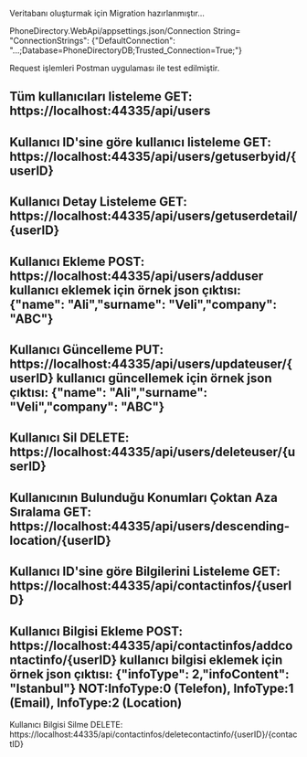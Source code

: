   Veritabanı oluşturmak için Migration hazırlanmıştır...
  
  PhoneDirectory.WebApi/appsettings.json/Connection String= 
  "ConnectionStrings": {"DefaultConnection": "...;Database=PhoneDirectoryDB;Trusted_Connection=True;"}
  
  Request işlemleri Postman uygulaması ile test edilmiştir.
  
  Tüm kullanıcıları listeleme
  GET:
  https://localhost:44335/api/users
  ----------------------
  Kullanıcı ID'sine göre kullanıcı listeleme
  GET:
  https://localhost:44335/api/users/getuserbyid/{userID}
  ----------------------
  Kullanıcı Detay Listeleme
  GET:
  https://localhost:44335/api/users/getuserdetail/{userID}
  ----------------------
  Kullanıcı Ekleme
  POST:
  https://localhost:44335/api/users/adduser
  kullanıcı eklemek için örnek json çıktısı: {"name": "Ali","surname": "Veli","company": "ABC"}
  ----------------------
  Kullanıcı Güncelleme
  PUT:
  https://localhost:44335/api/users/updateuser/{userID}
  kullanıcı güncellemek için örnek json çıktısı: {"name": "Ali","surname": "Veli","company": "ABC"}
  ----------------------  
  Kullanıcı Sil
  DELETE:
  https://localhost:44335/api/users/deleteuser/{userID}
  ----------------------  
  Kullanıcının Bulunduğu Konumları Çoktan Aza Sıralama
  GET:
  https://localhost:44335/api/users/descending-location/{userID}
  ----------------------  
  
  
  Kullanıcı ID'sine göre Bilgilerini Listeleme
  GET:
  https://localhost:44335/api/contactinfos/{userID}
  ----------------------
  
  Kullanıcı Bilgisi Ekleme
  POST:
  https://localhost:44335/api/contactinfos/addcontactinfo/{userID}
  kullanıcı bilgisi eklemek için örnek json çıktısı: {"infoType": 2,"infoContent": "Istanbul"} 
  NOT:InfoType:0 (Telefon), InfoType:1 (Email), InfoType:2 (Location)
  ----------------------
  
  Kullanıcı Bilgisi Silme
  DELETE:
  https://localhost:44335/api/contactinfos/deletecontactinfo/{userID}/{contactID}
  
  
  
